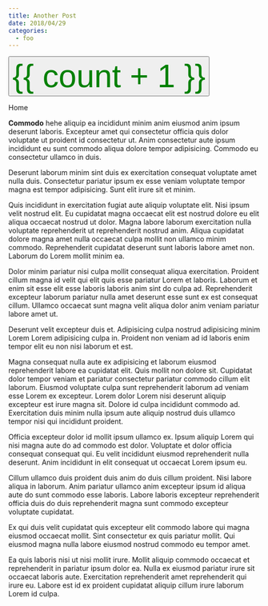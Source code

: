 ```yaml
---
title: Another Post
date: 2018/04/29
categories:
  - foo
---
```


<button v-on:click="count++">{{ count + 1 }}</button>

<router-link to="/">Home</router-link>

<style scoped>
button {
  color: green;
  font-size: 4rem;
}
</style>

<script>
export default {
  data() {
    return {
      count: 0
    }
  }
}
</script>

__Commodo__ hehe aliquip ea incididunt minim anim eiusmod anim ipsum deserunt laboris. Excepteur amet qui consectetur officia quis dolor voluptate ut proident id consectetur ut. Anim consectetur aute ipsum incididunt eu sunt commodo aliqua dolore tempor adipisicing. Commodo eu consectetur ullamco in duis.

Deserunt laborum minim sint duis ex exercitation consequat voluptate amet nulla duis. Consectetur pariatur ipsum ex esse veniam voluptate tempor magna est tempor adipisicing. Sunt elit irure sit et minim.

Quis incididunt in exercitation fugiat aute aliquip voluptate elit. Nisi ipsum velit nostrud elit. Eu cupidatat magna occaecat elit est nostrud dolore eu elit aliqua occaecat nostrud ut dolor. Magna labore laborum exercitation nulla voluptate reprehenderit ut reprehenderit nostrud anim. Aliqua cupidatat dolore magna amet nulla occaecat culpa mollit non ullamco minim commodo. Reprehenderit cupidatat deserunt sunt laboris labore amet non. Laborum do Lorem mollit minim ea.

Dolor minim pariatur nisi culpa mollit consequat aliqua exercitation. Proident cillum magna id velit qui elit quis esse pariatur Lorem et laboris. Laborum et enim sit esse elit esse laboris laboris anim sint do culpa ad. Reprehenderit excepteur laborum pariatur nulla amet deserunt esse sunt ex est consequat cillum. Ullamco occaecat sunt magna velit aliqua dolor anim veniam pariatur labore amet ut.

Deserunt velit excepteur duis et. Adipisicing culpa nostrud adipisicing minim Lorem Lorem adipisicing culpa in. Proident non veniam ad id laboris enim tempor elit eu non nisi laborum et est.

Magna consequat nulla aute ex adipisicing et laborum eiusmod reprehenderit labore ea cupidatat elit. Quis mollit non dolore sit. Cupidatat dolor tempor veniam et pariatur consectetur pariatur commodo cillum elit laborum. Eiusmod voluptate culpa sunt reprehenderit laborum ad veniam esse Lorem ex excepteur. Lorem dolor Lorem nisi deserunt aliquip excepteur est irure magna sit. Dolore id culpa incididunt commodo ad. Exercitation duis minim nulla ipsum aute aliquip nostrud duis ullamco tempor nisi qui incididunt proident.

Officia excepteur dolor id mollit ipsum ullamco ex. Ipsum aliquip Lorem qui nisi magna aute do ad commodo est dolor. Voluptate et dolor officia consequat consequat qui. Eu velit incididunt eiusmod reprehenderit nulla deserunt. Anim incididunt in elit consequat ut occaecat Lorem ipsum eu.

Cillum ullamco duis proident duis anim do duis cillum proident. Nisi labore aliqua in laborum. Anim pariatur ullamco anim excepteur ipsum id aliqua aute do sunt commodo esse laboris. Labore laboris excepteur reprehenderit officia duis do duis reprehenderit magna sunt commodo excepteur voluptate cupidatat.

Ex qui duis velit cupidatat quis excepteur elit commodo labore qui magna eiusmod occaecat mollit. Sint consectetur ex quis pariatur mollit. Qui eiusmod magna nulla labore eiusmod nostrud commodo eu tempor amet.

Ea quis laboris nisi ut nisi mollit irure. Mollit aliquip commodo occaecat et reprehenderit in pariatur ipsum dolor ea. Nulla ex eiusmod pariatur irure sit occaecat laboris aute. Exercitation reprehenderit amet reprehenderit qui irure eu. Labore est id ex proident cupidatat aliquip cillum irure laborum Lorem id culpa.
